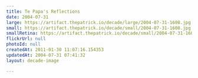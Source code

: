 ```yaml
---
title: Te Papa's Reflections
date: 2004-07-31
large: https://artifact.thepatrick.io/decade/large/2004-07-31-1608.jpg
small: https://artifact.thepatrick.io/decade/small/2004-07-31-1608.jpg
smallRetina: https://artifact.thepatrick.io/decade/small/2004-07-31-1608@2x.jpg
flickrUrl: null
photoId: null
createdAt: 2011-01-30 11:07:16.154353
updatedAt: 2004-07-31 07:41:32
layout: decade-image

---
```


